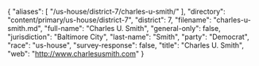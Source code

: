 {
  "aliases": [
    "/us-house/district-7/charles-u-smith/"
  ],
  "directory": "content/primary/us-house/district-7",
  "district": 7,
  "filename": "charles-u-smith.md",
  "full-name": "Charles U. Smith",
  "general-only": false,
  "jurisdiction": "Baltimore City",
  "last-name": "Smith",
  "party": "Democrat",
  "race": "us-house",
  "survey-response": false,
  "title": "Charles U. Smith",
  "web": "http://www.charlesusmith.com"
}
